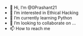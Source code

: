 - 👋 Hi, I’m @0Prashant21
- 👀 I’m interested in Ethical Hacking
- 🌱 I’m currently learning Python
- 💞️ I’m looking to collaborate on ...
- 📫 How to reach me 

<!---
0Prashant21/0Prashant21 is a ✨ special ✨ repository because its `README.md` (this file) appears on your GitHub profile.
You can click the Preview link to take a look at your changes.
--->

<!---
[![An image of @0prashant21's Holopin badges, which is a link to view their full Holopin profile](https://holopin.me/0prashant21)](https://holopin.io/@0prashant21)
--->
